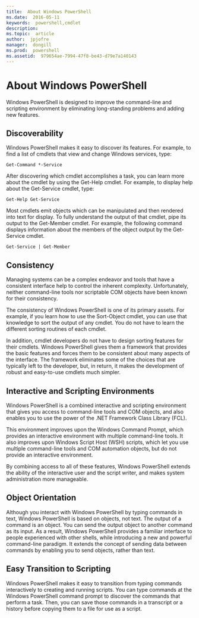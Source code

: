 ```yaml
---
title:  About Windows PowerShell
ms.date:  2016-05-11
keywords:  powershell,cmdlet
description:  
ms.topic:  article
author:  jpjofre
manager:  dongill
ms.prod:  powershell
ms.assetid:  979654ae-7994-47f8-be43-d79e7a140143
---
```


# About Windows PowerShell
Windows PowerShell is designed to improve the command-line and scripting environment by eliminating long-standing problems and adding new features.

## Discoverability
Windows PowerShell makes it easy to discover its features. For example, to find a list of cmdlets that view and change Windows services, type:

```
Get-Command *-Service
```

After discovering which cmdlet accomplishes a task, you can learn more about the cmdlet by using the Get-Help cmdlet. For example, to display help about the Get-Service cmdlet, type:

```
Get-Help Get-Service
```
Most cmdlets emit objects which can be manipulated and then rendered into text for display. To fully understand the output of that cmdlet, pipe its output to the Get-Member cmdlet. For example, the following command displays information about the members of the object output by the Get-Service cmdlet.

```
Get-Service | Get-Member
```

## Consistency
Managing systems can be a complex endeavor and tools that have a consistent interface help to control the inherent complexity. Unfortunately, neither command-line tools nor scriptable COM objects have been known for their consistency.

The consistency of Windows PowerShell is one of its primary assets. For example, if you learn how to use the Sort-Object cmdlet, you can use that knowledge to sort the output of any cmdlet. You do not have to learn the different sorting routines of each cmdlet.

In addition, cmdlet developers do not have to design sorting features for their cmdlets. Windows PowerShell gives them a framework that provides the basic features and forces them to be consistent about many aspects of the interface. The framework eliminates some of the choices that are typically left to the developer, but, in return, it makes the development of robust and easy-to-use cmdlets much simpler.

## Interactive and Scripting Environments
Windows PowerShell is a combined interactive and scripting environment that gives you access to command-line tools and COM objects, and also enables you to use the power of the .NET Framework Class Library (FCL).

This environment improves upon the Windows Command Prompt, which provides an interactive environment with multiple command-line tools. It also improves upon Windows Script Host (WSH) scripts, which let you use multiple command-line tools and COM automation objects, but do not provide an interactive environment.

By combining access to all of these features, Windows PowerShell extends the ability of the interactive user and the script writer, and makes system administration more manageable.

## Object Orientation
Although you interact with Windows PowerShell by typing commands in text, Windows PowerShell is based on objects, not text. The output of a command is an object. You can send the output object to another command as its input. As a result, Windows PowerShell provides a familiar interface to people experienced with other shells, while introducing a new and powerful command-line paradigm. It extends the concept of sending data between commands by enabling you to send objects, rather than text.

## Easy Transition to Scripting
Windows PowerShell makes it easy to transition from typing commands interactively to creating and running scripts. You can type commands at the Windows PowerShell command prompt to discover the commands that perform a task. Then, you can save those commands in a transcript or a history before copying them to a file for use as a script.

